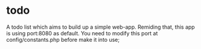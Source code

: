 # todo
A todo list which aims to build up a simple web-app.
Remiding that, this app is using port:8080 as default.
You need to modify this port at config/constants.php before make it into use;

